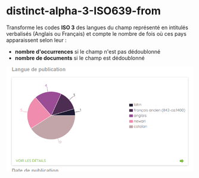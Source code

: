 # distinct-alpha-3-ISO639-from



Transforme les codes **ISO 3** des langues du champ représenté en intitulés verbalisés \(Anglais ou Français\)  et compte le nombre de fois où ces pays apparaissent selon leur :

* **nombre d'occurrences** si le champ n'est pas dédoublonné
* **nombre de documents** si le champ est dédoublonné

![](../../.gitbook/assets/graphlangues.PNG)

